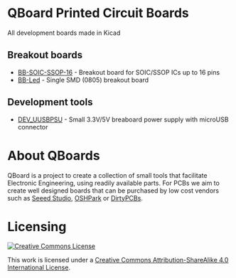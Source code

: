 # QBoard Printed Circuit Boards

All development boards made in Kicad

## Breakout boards

* [BB-SOIC-SSOP-16](bb-soic-ssop-16) - Breakout board for SOIC/SSOP ICs up to 16 pins
* [BB-Led](bb-led) - Single SMD (0805) breakout board

## Development tools

* [DEV_UUSBPSU](dev-uusb-psu) - Small 3.3V/5V breaboard power supply with microUSB connector

# About QBoards

QBoard is a project to create a collection of small tools that facilitate Electronic 
Engineering, using readily available parts. For PCBs we aim to create well designed 
boards that can be purchased by low cost vendors such as <a href="https://www.seeedstudio.com">
Seeed Studio</a>, <a href="https://oshpark.com/">OSHPark</a> or <a href="https://dirtypcbs.com">DirtyPCBs</a>.

# Licensing

<a rel="license" href="http://creativecommons.org/licenses/by-sa/4.0/"><img alt="Creative Commons License" style="border-width:0" src="https://i.creativecommons.org/l/by-sa/4.0/88x31.png" /></a>

This work is licensed under a [Creative Commons Attribution-ShareAlike 4.0 International License](http://creativecommons.org/licenses/by-sa/4.0/).
